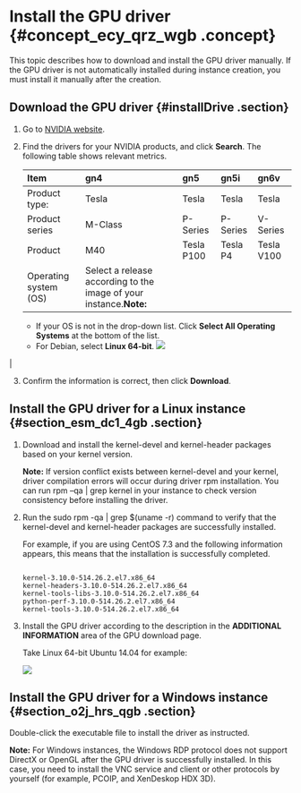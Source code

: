 # Install the GPU driver {#concept_ecy_qrz_wgb .concept}

This topic describes how to download and install the GPU driver manually. If the GPU driver is not automatically installed during instance creation, you must install it manually after the creation.

## Download the GPU driver {#installDrive .section}

1.  Go to [NVIDIA website](http://www.nvidia.com/Download/index.aspx?lang=en).
2.  Find the drivers for your NVIDIA products, and click **Search**. The following table shows relevant metrics.

    |Item|gn4|gn5|gn5i|gn6v|
    |:---|:--|:--|:---|:---|
    |Product type:|Tesla|Tesla|Tesla|Tesla|
    |Product series|M-Class|P-Series|P-Series|V-Series|
    |Product|M40|Tesla P100|Tesla P4|Tesla V100|
    |Operating system \(OS\)|Select a release according to the image of your instance.**Note:** 

    -   If your OS is not in the drop-down list. Click **Select All Operating Systems** at the bottom of the list.
    -   For Debian, select **Linux 64-bit**.
![](http://static-aliyun-doc.oss-cn-hangzhou.aliyuncs.com/assets/img/9632/15541988375114_en-US.png)

|

3.  Confirm the information is correct, then click **Download**.

## Install the GPU driver for a Linux instance {#section_esm_dc1_4gb .section}

1.  Download and install the kernel-devel and kernel-header packages based on your kernel version.

    **Note:** If version conflict exists between kernel-devel and your kernel, driver compilation errors will occur during driver rpm installation. You can run rpm –qa | grep kernel in your instance to check version consistency before installing the driver.

2.  Run the sudo rpm -qa | grep $\(uname -r\) command to verify that the kernel-devel and kernel-header packages are successfully installed.

    For example, if you are using CentOS 7.3 and the following information appears, this means that the installation is successfully completed.

    ```
    
    kernel-3.10.0-514.26.2.el7.x86_64
    kernel-headers-3.10.0-514.26.2.el7.x86_64
    kernel-tools-libs-3.10.0-514.26.2.el7.x86_64
    python-perf-3.10.0-514.26.2.el7.x86_64
    kernel-tools-3.10.0-514.26.2.el7.x86_64
    ```

3.  Install the GPU driver according to the description in the **ADDITIONAL INFORMATION** area of the GPU download page.

    Take Linux 64-bit Ubuntu 14.04 for example:

    ![](http://static-aliyun-doc.oss-cn-hangzhou.aliyuncs.com/assets/img/9632/15541988375117_en-US.png)


## Install the GPU driver for a Windows instance {#section_o2j_hrs_qgb .section}

Double-click the executable file to install the driver as instructed.

**Note:** For Windows instances, the Windows RDP protocol does not support DirectX or OpenGL after the GPU driver is successfully installed. In this case, you need to install the VNC service and client or other protocols by yourself \(for example, PCOIP, and XenDeskop HDX 3D\).

